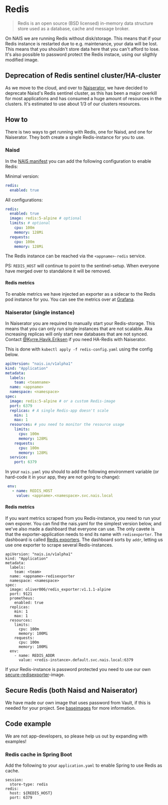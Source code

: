# Redis

> Redis is an open source \(BSD licensed\) in-memory data structure store used as a database, cache and message broker.

On NAIS we are running Redis without disk/storage. This means that if your Redis instance is restarted due to e.g. maintenance, your data will be lost. This means that you shouldn't store data here that you can't afford to lose. It's also possible to password protect the Redis instace, using our sligthly modified image.

## Deprecation of Redis sentinel cluster/HA-cluster

As we move to the cloud, and over to [Naiserator](https://github.com/nais/doc/tree/master/content/deploy), we have decided to deprecate Naisd's Redis sentinel cluster, as this has been a major overkill for most applications and has consumed a huge amount of resources in the clusters. It's estimated to use about 1/3 of our clusters resources.

## How to

There is two ways to get running with Redis, one for Naisd, and one for Naiserator. They both create a single Redis-instance for you to use.

### Naisd

In the [NAIS manifest](https://github.com/nais/doc/tree/945382837ce935fd661db7e5f8c2985cdfe368fc/documentation/contracts/README.md#nais-manifest) you can add the following configuration to enable Redis:

Minimal version:

```yaml
redis:
  enabled: true
```

All configurations:

```yaml
redis:
  enabled: true
  image: redis:5-alpine # optional
  limits: # optional
    cpu: 100m
    memory: 128Mi
  requests:
    cpu: 100m
    memory: 128Mi
```

The Redis instance can be reached via the `<appname>-redis` service.

PS: `REDIS_HOST` will continue to point to the sentinel-setup. When everyone have merged over to standalone it will be removed.

#### Redis metrics

To enable metrics we have injected an exporter as a sidecar to the Redis pod instance for you. You can see the metrics over at [Grafana](https://grafana.adeo.no/d/Jmg7MydWz).

### Naiserator \(single instance\)

In Naiserator you are required to manually start your Redis-storage. This means that you can only run single instances that are not scalable. Aka increasing replicas will only start new databases that are not synced. Contact [@Kyrre.Havik.Eriksen](https://nav-it.slack.com/messages/D8QQ9ELK1) if you need HA-Redis with Naiserator.

This is done with `kubectl apply -f redis-config.yaml` using the config below.

```yaml
apiVersion: "nais.io/v1alpha1"
kind: "Application"
metadata:
  labels:
    team: <teamname>
  name: <appname>
  namespace: <namespace>
spec:
  image: redis:5-alpine # or a custom Redis-image
  port: 6379
  replicas: # A single Redis-app doesn't scale
    min: 1
    max: 1
  resources: # you need to monitor the resource usage
    limits:
      cpu: 100m 
      memory: 128Mi
    requests:
      cpu: 100m
      memory: 128Mi
  service:
    port: 6379
```

In your `nais.yaml` you should to add the following environment variable \(or hard-code it in your app, they are not going to change\):

```yaml
 env:
   - name: REDIS_HOST
     value: <appname>.<namespace>.svc.nais.local
```

#### Redis metrics

If you want metrics scraped from you Redis-instance, you need to run your own exporer. You can find the nais.yaml for the simplest version below, and we've also made a dashboard that everyone can use. The only cavete is that the exporter-application needs to end its name with `redisexporter`. The dashboard is called [Redis exporters](https://grafana.adeo.no/d/L-Ktprrmz). The dashboard sorts by `addr`, letting us use one exporter to scrape several Redis-instances.

```text
apiVersion: "nais.io/v1alpha1"
kind: "Application"
metadata:
  labels:
    team: <team>
  name: <appname>-redisexporter
  namespace: <namespace>
spec:
  image: oliver006/redis_exporter:v1.1.1-alpine
  port: 9121
  prometheus:
    enabled: true
  replicas:
    min: 1
    max: 1
  resources:
    limits:
      cpu: 100m
      memory: 100Mi
    requests:
      cpu: 100m
      memory: 100Mi
  env:
    - name: REDIS_ADDR
      value: <redis-instance>.default.svc.nais.local:6379
```

If your Redis-instance is password protected you need to use our own [secure-redisexporter](https://github.com/navikt/baseimages/tree/master/redis/secure-redisexporter)-image.

## Secure Redis \(both Naisd and Naiserator\)

We have made our own image that uses password from Vault, if this is needed for your project. See [baseimages](https://github.com/navikt/baseimages/tree/master/redis) for more information.

## Code example

We are not app-developers, so please help us out by expanding with examples!

### Redis cache in Spring Boot

Add the following to your `application.yaml` to enable Spring to use Redis as cache.

```text
session:
  store-type: redis
redis:
  host: ${REDIS_HOST}
  port: 6379
```

